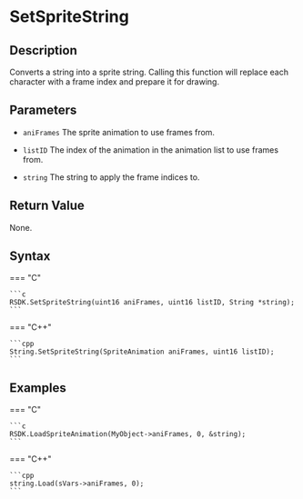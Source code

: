 # SetSpriteString

## Description
Converts a string into a sprite string. Calling this function will replace each character with a frame index and prepare it for drawing.

## Parameters

- `aniFrames`
The sprite animation to use frames from.

- `listID`
The index of the animation in the animation list to use frames from.

- `string`
The string to apply the frame indices to.

## Return Value
None.

## Syntax
=== "C"

    ```c
    RSDK.SetSpriteString(uint16 aniFrames, uint16 listID, String *string);
    ```

=== "C++"

    ```cpp
    String.SetSpriteString(SpriteAnimation aniFrames, uint16 listID);
    ```

## Examples
=== "C"

    ```c
    RSDK.LoadSpriteAnimation(MyObject->aniFrames, 0, &string);
    ```

=== "C++"

    ```cpp
    string.Load(sVars->aniFrames, 0);
    ```